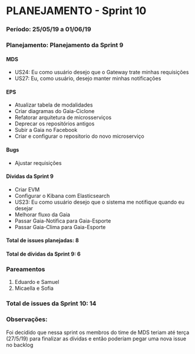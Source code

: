 # PLANEJAMENTO - Sprint 10
### Período: 25/05/19 a 01/06/19


### Planejamento: Planejamento da Sprint 9 

#### MDS

   * US24: Eu como usuário desejo que o Gateway trate minhas requisições
   * US27: Eu, como usuário, desejo manter minhas notificações

#### EPS
  
   * Atualizar tabela de modalidades
   * Criar diagramas do Gaia-Ciclone
   * Refatorar arquitetura de microsserviços
   * Deprecar os repositórios antigos
   * Subir a Gaia no Facebook
   * Criar e configurar o repositorio do novo microserviço
  
#### Bugs

   * Ajustar requisições


#### Dívidas da Sprint 9

   * Criar EVM
   * Configurar o Kibana com Elasticsearch
   * US23: Eu como usuário desejo que o sistema me notifique quando eu desejar
   * Melhorar fluxo da Gaia
   * Passar Gaia-Notifica para Gaia-Esporte
   * Passar Gaia-Clima para Gaia-Esporte


#### Total de issues planejadas: 8
#### Total de dívidas da Sprint 9: 6

### Pareamentos

1. Eduardo e Samuel
2. Micaella e Sofia

### Total de issues da Sprint 10: 14

### Observações:

Foi decidido que nessa sprint os membros do time de MDS teriam até terça (27/5/19) para finalizar as dívidas e então poderíam pegar uma nova issue no backlog
  